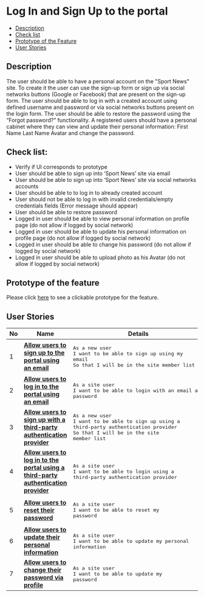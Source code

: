 # Log In and Sign Up to the portal

- [Description](#description)
- [Check list](#check-list)
- [Prototype of the Feature](#prototype-of-the-feature)
- [User Stories](#user-stories)

## Description

The user should be able to have a personal account on the "Sport News" site. To create it the user can use the sign-up form or sign up via social networks buttons (Google or Facebook) that are present on the sign-up form. The user should be able to log in with a created account using defined username and password or via social networks buttons present on the login form. The user should be able to restore the password using the “Forgot password?” functionality. A registered users should have a personal cabinet where they can view and update their personal information:
First Name
Last Name
Avatar
and change the password.

## Check list:

  - Verify if UI corresponds to prototype
  - User should be able to sign up into ‘Sport News’ site via email
  - User should be able to sign up into ‘Sport News’ site via social networks accounts
  - User should be able to to log in to already created account
  - User should not be able to log in with invalid credentials/empty credentials fields (Error message should appear)
  - User should be able to restore password
  - Logged in user should be able to view personal information on profile page (do not allow if logged by social network)
  - Logged in user should be able to update his personal information on profile page (do not allow if logged by social network)
  - Logged in user should be able to change his password (do not allow if logged by social network)
  - Logged in user should be able to upload photo as his Avatar (do not allow if logged by social network)

## Prototype of the feature

  Please click [here](https://www.figma.com/proto/pGlTwGGnAojQsmcvwEU1o9/Login%2FSign-Up?node-id=6324%3A4393&scaling=scale-down) to see a clickable prototype for the feature.

## User Stories

No           |      Name     |   Details
------------ | ------------- | -------------
1 |[**Allow users to sign up to the portal using an email**](/products/sport_news_portal/web_application_features/log_in_and_sign_up/user_stories/sign_up_to_the_portal)|<pre>As a new user<br>I want to be able to sign up using my email<br>So that I will be in the site member list</pre>
2 |[**Allow users to log in to the portal using an email**](/products/sport_news_portal/web_application_features/log_in_and_sign_up/user_stories/log_in_to_the_portal)|<pre>As a site user<br>I want to be able to login with an email and password</pre>
3 |[**Allow users to sign up with a third-party authentication provider**](/products/sport_news_portal/web_application_features/log_in_and_sign_up/user_stories/sign_up_with_third_party) |<pre>As a new user<br>I want to be able to sign up using a third-party authentication provider<br>So that I will be in the site member list</pre>
4 |[**Allow users to log in to the portal using a third-party authentication provider**](/products/sport_news_portal/web_application_features/log_in_and_sign_up/user_stories/log_in_with_third_party) |<pre>As a site user<br>I want to be able to login using a third-party authentication provider</pre>
5 |[**Allow users to reset their password**](/products/sport_news_portal/web_application_features/log_in_and_sign_up/user_stories/forgot_password)|<pre>As a site user<br>I want to be able to reset my password</pre>
6 |[**Allow users to update their personal information**](/products/sport_news_portal/web_application_features/log_in_and_sign_up/user_stories/personal_information_update)|<pre>As a site user<br>I want to be able to update my personal information</pre>
7 |[**Allow users to change their password via profile**](/products/sport_news_portal/web_application_features/log_in_and_sign_up/user_stories/password_update)|<pre>As a site user<br>I want to be able to update my password</pre>
